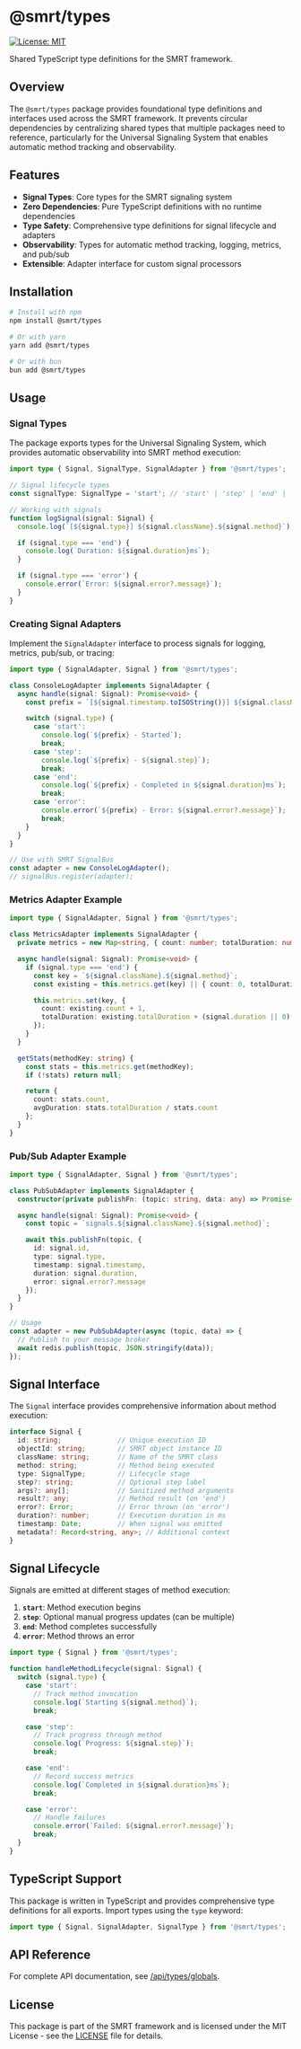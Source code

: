 # @smrt/types

[![License: MIT](https://img.shields.io/badge/License-MIT-blue.svg)](https://opensource.org/licenses/MIT)

Shared TypeScript type definitions for the SMRT framework.

## Overview

The `@smrt/types` package provides foundational type definitions and interfaces used across the SMRT framework. It prevents circular dependencies by centralizing shared types that multiple packages need to reference, particularly for the Universal Signaling System that enables automatic method tracking and observability.

## Features

- **Signal Types**: Core types for the SMRT signaling system
- **Zero Dependencies**: Pure TypeScript definitions with no runtime dependencies
- **Type Safety**: Comprehensive type definitions for signal lifecycle and adapters
- **Observability**: Types for automatic method tracking, logging, metrics, and pub/sub
- **Extensible**: Adapter interface for custom signal processors

## Installation

```bash
# Install with npm
npm install @smrt/types

# Or with yarn
yarn add @smrt/types

# Or with bun
bun add @smrt/types
```

## Usage

### Signal Types

The package exports types for the Universal Signaling System, which provides automatic observability into SMRT method execution:

```typescript
import type { Signal, SignalType, SignalAdapter } from '@smrt/types';

// Signal lifecycle types
const signalType: SignalType = 'start'; // 'start' | 'step' | 'end' | 'error'

// Working with signals
function logSignal(signal: Signal) {
  console.log(`[${signal.type}] ${signal.className}.${signal.method}`);

  if (signal.type === 'end') {
    console.log(`Duration: ${signal.duration}ms`);
  }

  if (signal.type === 'error') {
    console.error(`Error: ${signal.error?.message}`);
  }
}
```

### Creating Signal Adapters

Implement the `SignalAdapter` interface to process signals for logging, metrics, pub/sub, or tracing:

```typescript
import type { SignalAdapter, Signal } from '@smrt/types';

class ConsoleLogAdapter implements SignalAdapter {
  async handle(signal: Signal): Promise<void> {
    const prefix = `[${signal.timestamp.toISOString()}] ${signal.className}.${signal.method}`;

    switch (signal.type) {
      case 'start':
        console.log(`${prefix} - Started`);
        break;
      case 'step':
        console.log(`${prefix} - ${signal.step}`);
        break;
      case 'end':
        console.log(`${prefix} - Completed in ${signal.duration}ms`);
        break;
      case 'error':
        console.error(`${prefix} - Error: ${signal.error?.message}`);
        break;
    }
  }
}

// Use with SMRT SignalBus
const adapter = new ConsoleLogAdapter();
// signalBus.register(adapter);
```

### Metrics Adapter Example

```typescript
import type { SignalAdapter, Signal } from '@smrt/types';

class MetricsAdapter implements SignalAdapter {
  private metrics = new Map<string, { count: number; totalDuration: number }>();

  async handle(signal: Signal): Promise<void> {
    if (signal.type === 'end') {
      const key = `${signal.className}.${signal.method}`;
      const existing = this.metrics.get(key) || { count: 0, totalDuration: 0 };

      this.metrics.set(key, {
        count: existing.count + 1,
        totalDuration: existing.totalDuration + (signal.duration || 0)
      });
    }
  }

  getStats(methodKey: string) {
    const stats = this.metrics.get(methodKey);
    if (!stats) return null;

    return {
      count: stats.count,
      avgDuration: stats.totalDuration / stats.count
    };
  }
}
```

### Pub/Sub Adapter Example

```typescript
import type { SignalAdapter, Signal } from '@smrt/types';

class PubSubAdapter implements SignalAdapter {
  constructor(private publishFn: (topic: string, data: any) => Promise<void>) {}

  async handle(signal: Signal): Promise<void> {
    const topic = `signals.${signal.className}.${signal.method}`;

    await this.publishFn(topic, {
      id: signal.id,
      type: signal.type,
      timestamp: signal.timestamp,
      duration: signal.duration,
      error: signal.error?.message
    });
  }
}

// Usage
const adapter = new PubSubAdapter(async (topic, data) => {
  // Publish to your message broker
  await redis.publish(topic, JSON.stringify(data));
});
```

## Signal Interface

The `Signal` interface provides comprehensive information about method execution:

```typescript
interface Signal {
  id: string;              // Unique execution ID
  objectId: string;        // SMRT object instance ID
  className: string;       // Name of the SMRT class
  method: string;          // Method being executed
  type: SignalType;        // Lifecycle stage
  step?: string;           // Optional step label
  args?: any[];            // Sanitized method arguments
  result?: any;            // Method result (on 'end')
  error?: Error;           // Error thrown (on 'error')
  duration?: number;       // Execution duration in ms
  timestamp: Date;         // When signal was emitted
  metadata?: Record<string, any>; // Additional context
}
```

## Signal Lifecycle

Signals are emitted at different stages of method execution:

1. **`start`**: Method execution begins
2. **`step`**: Optional manual progress updates (can be multiple)
3. **`end`**: Method completes successfully
4. **`error`**: Method throws an error

```typescript
import type { Signal } from '@smrt/types';

function handleMethodLifecycle(signal: Signal) {
  switch (signal.type) {
    case 'start':
      // Track method invocation
      console.log(`Starting ${signal.method}`);
      break;

    case 'step':
      // Track progress through method
      console.log(`Progress: ${signal.step}`);
      break;

    case 'end':
      // Record success metrics
      console.log(`Completed in ${signal.duration}ms`);
      break;

    case 'error':
      // Handle failures
      console.error(`Failed: ${signal.error?.message}`);
      break;
  }
}
```

## TypeScript Support

This package is written in TypeScript and provides comprehensive type definitions for all exports. Import types using the `type` keyword:

```typescript
import type { Signal, SignalAdapter, SignalType } from '@smrt/types';
```

## API Reference

For complete API documentation, see [/api/types/globals](/api/types/globals).

## License

This package is part of the SMRT framework and is licensed under the MIT License - see the [LICENSE](_media/LICENSE) file for details.

